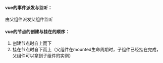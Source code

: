#### vue的事件派发与监听：
由父组件派发父组件监听

#### vue的节点的创建与挂在的顺序：
1. 创建节点时自上而下
2. 挂在节点时自下而上（父组件在mounted生命周期时，子组件已经挂在完成，父组件可以拿到子组件的实例）